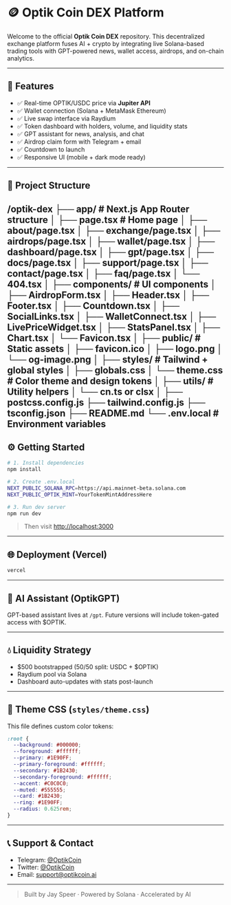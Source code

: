 # 🪙 Optik Coin DEX Platform

Welcome to the official **Optik Coin DEX** repository. This decentralized exchange platform fuses AI + crypto by integrating live Solana-based trading tools with GPT-powered news, wallet access, airdrops, and on-chain analytics.

---

## 🚀 Features

* ✅ Real-time OPTIK/USDC price via **Jupiter API**
* ✅ Wallet connection (Solana + MetaMask Ethereum)
* ✅ Live swap interface via Raydium
* ✅ Token dashboard with holders, volume, and liquidity stats
* ✅ GPT assistant for news, analysis, and chat
* ✅ Airdrop claim form with Telegram + email
* ✅ Countdown to launch
* ✅ Responsive UI (mobile + dark mode ready)

---

## 📁 Project Structure

/optik-dex
├── app/                  # Next.js App Router structure
│   ├── page.tsx          # Home page
│   ├── about/page.tsx
│   ├── exchange/page.tsx
│   ├── airdrops/page.tsx
│   ├── wallet/page.tsx
│   ├── dashboard/page.tsx
│   ├── gpt/page.tsx
│   ├── docs/page.tsx
│   ├── support/page.tsx
│   ├── contact/page.tsx
│   ├── faq/page.tsx
│   └── 404.tsx
│
├── components/           # UI components
│   ├── AirdropForm.tsx
│   ├── Header.tsx
│   ├── Footer.tsx
│   ├── Countdown.tsx
│   ├── SocialLinks.tsx
│   ├── WalletConnect.tsx
│   ├── LivePriceWidget.tsx
│   ├── StatsPanel.tsx
│   ├── Chart.tsx
│   └── Favicon.tsx
│
├── public/               # Static assets
│   ├── favicon.ico
│   ├── logo.png
│   └── og-image.png
│
├── styles/               # Tailwind + global styles
│   ├── globals.css
│   └── theme.css         # Color theme and design tokens
│
├── utils/                # Utility helpers
│   └── cn.ts or clsx
│
├── postcss.config.js
├── tailwind.config.js
├── tsconfig.json
├── README.md
└── .env.local            # Environment variables
---

## ⚙️ Getting Started

```bash
# 1. Install dependencies
npm install

# 2. Create .env.local
NEXT_PUBLIC_SOLANA_RPC=https://api.mainnet-beta.solana.com
NEXT_PUBLIC_OPTIK_MINT=YourTokenMintAddressHere

# 3. Run dev server
npm run dev
```

> Then visit [http://localhost:3000](http://localhost:3000)

---

## 🌐 Deployment (Vercel)

```bash
vercel
```

---

## 🧠 AI Assistant (OptikGPT)

GPT-based assistant lives at `/gpt`. Future versions will include token-gated access with \$OPTIK.

---

## 💧 Liquidity Strategy

* \$500 bootstrapped (50/50 split: USDC + \$OPTIK)
* Raydium pool via Solana
* Dashboard auto-updates with stats post-launch

---

## 🎨 Theme CSS (`styles/theme.css`)

This file defines custom color tokens:

```css
:root {
  --background: #000000;
  --foreground: #ffffff;
  --primary: #1E90FF;
  --primary-foreground: #ffffff;
  --secondary: #1B2430;
  --secondary-foreground: #ffffff;
  --accent: #C0C0C0;
  --muted: #555555;
  --card: #1B2430;
  --ring: #1E90FF;
  --radius: 0.625rem;
}
```

---

## 📞 Support & Contact

* Telegram: [@OptikCoin](https://t.me/Optik_Coin)
* Twitter: [@OptikCoin](https://twitter.com/OptikCoin)
* Email: [support@optikcoin.ai](mailto:support@optikcoin.ai)

---

> Built by Jay Speer · Powered by Solana · Accelerated by AI
